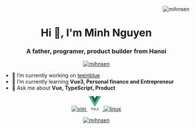 <!--
### Hi there 👋

**mihnsen/mihnsen** is a ✨ _special_ ✨ repository because its `README.md` (this file) appears on your GitHub profile.

Here are some ideas to get you started:

- 🔭 I’m currently working on ...
- 🌱 I’m currently learning ...
- 👯 I’m looking to collaborate on ...
- 🤔 I’m looking for help with ...
- 💬 Ask me about ...
- 📫 How to reach me: ...
- 😄 Pronouns: ...
- ⚡ Fun fact: ...
-->


<p align="right"> <img src="https://komarev.com/ghpvc/?username=mihnsen&label=Profile%20views&color=0e75b6&style=flat" alt="mihnsen" /> </p>

<h1 align="center">Hi 👋, I'm Minh Nguyen</h1>
<h3 align="center">A father, programer, product builder from Hanoi</h3>
<p align="center">
  <a href="https://twitter.com/mihnsen" target="blank"><img src="https://img.shields.io/twitter/follow/mihnsen?logo=twitter&style=for-the-badge" alt="mihnsen" /></a>
</p>

- 🔭 I’m currently working on [teeinblue](https://teeinblue.com)
- 🌱 I’m currently learning **Vue3, Personal finance and Entrepreneur**
- 💬 Ask me about **Vue, TypeScript, Product**

<p align="center"> 
<a href="https://www.vim.org/" target="_blank"> <img src="https://www.vim.org/images/vim_header.gif" alt="vim" width="160" height="40"/> </a>
<a href="https://vuejs.org/" target="_blank"> <img src="https://raw.githubusercontent.com/devicons/devicon/master/icons/vuejs/vuejs-original-wordmark.svg" alt="vuejs" width="40" height="40"/>
<a href="https://www.linux.org/" target="_blank"> <img src="https://cdn.worldvectorlogo.com/logos/linux-tux.svg" alt="linux" width="40" height="40"/>
</p>

<p align="center">
  <img src="https://github-readme-streak-stats.herokuapp.com/?user=mihnsen&theme=dark" alt="mihnsen" />
</p>
